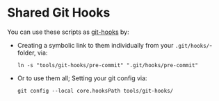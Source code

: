 Shared Git Hooks
================

You can use these scripts as [git-hooks](https://git-scm.com/docs/githooks) by:

- Creating a symbolic link to them individually from your `.git/hooks/`-folder, via:

      ln -s "tools/git-hooks/pre-commit" ".git/hooks/pre-commit"

- Or to use them all; Setting your git config via:

      git config --local core.hooksPath tools/git-hooks/

